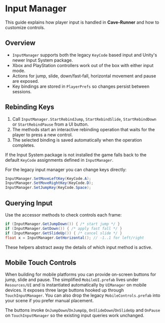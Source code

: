# Input Manager

This guide explains how player input is handled in **Cave-Runner** and how to customize controls.

## Overview
- `InputManager` supports both the legacy `KeyCode` based input and Unity's newer Input System package.
- Xbox and PlayStation controllers work out of the box with either input mode.
- Actions for jump, slide, down/fast‑fall, horizontal movement and pause are exposed.
- Key bindings are stored in `PlayerPrefs` so changes persist between sessions.

## Rebinding Keys

1. Call `InputManager.StartRebindJump`, `StartRebindSlide`, `StartRebindDown` or `StartRebindPause` from a UI button.
2. The methods start an interactive rebinding operation that waits for the player to press a new control.
3. The selected binding is saved automatically when the operation completes.

If the Input System package is not installed the game falls back to the default `KeyCode` assignments defined in `InputManager`.

For the legacy input manager you can change keys directly:

```csharp
InputManager.SetMoveLeftKey(KeyCode.A);
InputManager.SetMoveRightKey(KeyCode.D);
InputManager.SetJumpKey(KeyCode.Space);
```

## Querying Input
Use the accessor methods to check controls each frame:

```csharp
if (InputManager.GetJumpDown()) { /* start jump */ }
if (InputManager.GetDown()) { /* apply fast fall */ }
if (InputManager.GetSlideUp()) { /* cancel slide */ }
float x = InputManager.GetHorizontal(); // -1..1 for left/right
```

These helpers abstract away the details of which input method is active.

## Mobile Touch Controls

When building for mobile platforms you can provide on-screen buttons for jump,
slide and pause. The simplified `MobileUI.prefab` lives under `Resources/UI` and
is instantiated automatically by `UIManager` on mobile devices. It exposes three
large buttons hooked up through `TouchInputManager`. You can also drop the
legacy `MobileControls.prefab` into your scene if you prefer manual placement.

The buttons invoke `OnJumpDown`/`OnJumpUp`, `OnSlideDown`/`OnSlideUp` and
`OnPause` on `TouchInputManager` so the existing input queries work unchanged.

